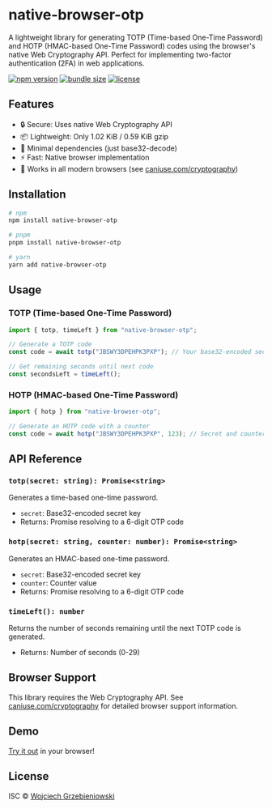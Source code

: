 # native-browser-otp

A lightweight library for generating TOTP (Time-based One-Time Password) and HOTP (HMAC-based One-Time Password) codes using the browser's native Web Cryptography API. Perfect for implementing two-factor authentication (2FA) in web applications.

[![npm version](https://img.shields.io/npm/v/native-browser-otp.svg)](https://www.npmjs.com/package/native-browser-otp)
[![bundle size](https://img.shields.io/bundlephobia/min/native-browser-otp)](https://bundlephobia.com/package/native-browser-otp)
[![license](https://img.shields.io/npm/l/native-browser-otp)](https://github.com/g12i/native-browser-otp/blob/main/LICENSE)

## Features

- 🔒 Secure: Uses native Web Cryptography API
- 📦 Lightweight: Only 1.02 KiB / 0.59 KiB gzip
- 🚀 Minimal dependencies (just base32-decode)
- ⚡ Fast: Native browser implementation
- 📱 Works in all modern browsers (see [caniuse.com/cryptography](https://caniuse.com/cryptography))

## Installation

```bash
# npm
npm install native-browser-otp

# pnpm
pnpm install native-browser-otp

# yarn
yarn add native-browser-otp
```

## Usage

### TOTP (Time-based One-Time Password)

```javascript
import { totp, timeLeft } from "native-browser-otp";

// Generate a TOTP code
const code = await totp("JBSWY3DPEHPK3PXP"); // Your base32-encoded secret

// Get remaining seconds until next code
const secondsLeft = timeLeft();
```

### HOTP (HMAC-based One-Time Password)

```javascript
import { hotp } from "native-browser-otp";

// Generate an HOTP code with a counter
const code = await hotp("JBSWY3DPEHPK3PXP", 123); // Secret and counter
```

## API Reference

### `totp(secret: string): Promise<string>`

Generates a time-based one-time password.

- `secret`: Base32-encoded secret key
- Returns: Promise resolving to a 6-digit OTP code

### `hotp(secret: string, counter: number): Promise<string>`

Generates an HMAC-based one-time password.

- `secret`: Base32-encoded secret key
- `counter`: Counter value
- Returns: Promise resolving to a 6-digit OTP code

### `timeLeft(): number`

Returns the number of seconds remaining until the next TOTP code is generated.

- Returns: Number of seconds (0-29)

## Browser Support

This library requires the Web Cryptography API. See [caniuse.com/cryptography](https://caniuse.com/cryptography) for detailed browser support information.

## Demo

[Try it out](https://g12i.github.io/native-browser-otp/) in your browser!

## License

ISC © [Wojciech Grzebieniowski](https://github.com/g12i)
